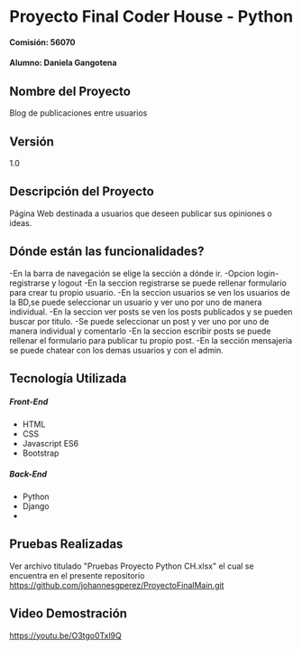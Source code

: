 # Proyecto Final Coder House - Python
#### Comisión: 56070
#### Alumno: Daniela Gangotena

## Nombre del Proyecto
Blog de publicaciones entre usuarios

## Versión
1.0

## Descripción del Proyecto
Página Web destinada a usuarios que deseen publicar sus opiniones o ideas.
## Dónde están las funcionalidades?
-En la barra de navegación se elige la sección a dónde ir.
-Opcion login-registrarse y logout 
-En la seccion registrarse se puede rellenar formulario para crear tu propio usuario.
-En la seccion usuarios se ven los usuarios de la BD,se puede seleccionar un usuario y ver uno por uno de manera individual.
-En la seccion ver posts se ven los posts publicados y se pueden buscar por titulo.
-Se puede seleccionar un post y ver uno por uno de manera individual y comentarlo
-En la seccion escribir posts se puede rellenar el formulario para publicar tu propio post.
-En la sección mensajeria se puede chatear con los demas usuarios y con el admin.


## Tecnología Utilizada

##### Front-End
- HTML 
- CSS 
- Javascript ES6
- Bootstrap 

##### Back-End
- Python 
- Django
- 
## Pruebas Realizadas
Ver archivo titulado "Pruebas Proyecto Python CH.xlsx" el cual se encuentra en el presente repositorio https://github.com/johannesgperez/ProyectoFinalMain.git

## Video Demostración
https://youtu.be/O3tgo0Txl9Q

